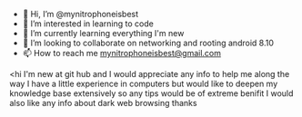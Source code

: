 - 👋 Hi, I’m @mynitrophoneisbest
- 👀 I’m interested in learning to code 
- 🌱 I’m currently learning everything I'm new
- 💞️ I’m looking to collaborate on networking and rooting android 8.10
- 📫 How to reach me mynitrophoneisbest@gmail.com

<hi I'm new at git hub and I would appreciate any info to help me along the way I have a little experience in computers but would like to deepen my knowledge base extensively so any tips  would be of extreme benifit I would also like any info about dark web browsing thanks


